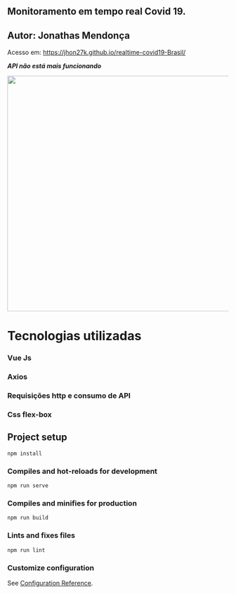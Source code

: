 ## Monitoramento em tempo real Covid 19.

## Autor: Jonathas Mendonça

Acesso em: https://jhon27k.github.io/realtime-covid19-Brasil/

***API não está mais funcionando***

<img src="https://cbpaag.bn.files.1drv.com/y4mYpVcvoGLn84aDwwWEc_oFTbU8JsYrfmxkg-GlvUyY9cK8vO0rTn27FF71f_TIehQUW3TJICURt6lFzEPzJsdZwI6fb5Nu_9_Z6Pv1x8seODmgydT6b5nBRRnUzXTbnkLyJKUe-Ree5EcR1eWOPCWdFIDJPPMwpsFYMd3N_uNhoy6Z9ETvvrUeovj0YTF569T6hOcoPlAHLM2bogQzq7f6w?width=660&height=536&cropmode=none" width="660" height="536" />

# Tecnologias utilizadas
### Vue Js
### Axios
### Requisições http e consumo de API
### Css flex-box

## Project setup
```
npm install
```

### Compiles and hot-reloads for development
```
npm run serve
```

### Compiles and minifies for production
```
npm run build
```

### Lints and fixes files
```
npm run lint
```

### Customize configuration
See [Configuration Reference](https://cli.vuejs.org/config/).
